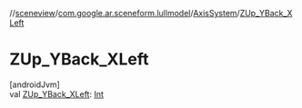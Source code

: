 //[sceneview](../../../index.md)/[com.google.ar.sceneform.lullmodel](../index.md)/[AxisSystem](index.md)/[ZUp_YBack_XLeft](-z-up_-y-back_-x-left.md)

# ZUp_YBack_XLeft

[androidJvm]\
val [ZUp_YBack_XLeft](-z-up_-y-back_-x-left.md): [Int](https://kotlinlang.org/api/latest/jvm/stdlib/kotlin/-int/index.html)
